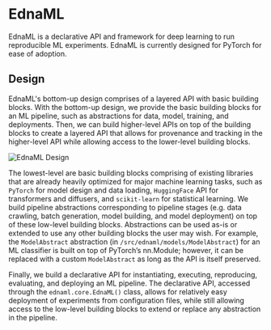 # EdnaML

EdnaML is a declarative API and framework for deep learning to run reproducible ML experiments. EdnaML is currently designed for PyTorch for ease of adoption. 

## Design

EdnaML's bottom-up design comprises of a layered API with basic building blocks. With the bottom-up design, we provide the basic building blocks for an ML pipeline, such as abstractions for data, model, training, and deployments. Then, we can build higher-level APIs on top of the building blocks to create a layered API that allows for provenance and tracking in the higher-level API while allowing access to the lower-level building blocks. 

![EdnaML Design](https://i.redd.it/ls10r2spbzz91.jpg)

The lowest-level are basic building blocks comprising of existing libraries that are already heavily optimized for major machine learning tasks, such as `PyTorch` for model design and data loading, `HuggingFace` API for transformers and diffusers, and `scikit-learn` for statistical learning. We build pipeline abstractions corresponding to pipeline stages (e.g. data crawling, batch generation, model building, and model deployment) on top of these low-level building blocks. Abstractions can be used as-is or extended to use any other building blocks the user may wish. For example, the `ModelAbstract` abstraction (in `/src/ednaml/models/ModelAbstract`) for an ML classifier is built on top of PyTorch’s nn.Module; however, it can be replaced with a custom `ModelAbstract` as long as the API is itself preserved.

Finally, we build a declarative API for instantiating, executing, reproducing, evaluating, and deploying an ML pipeline. The declarative API, accessed through the `ednaml.core.EdnaML()` class, allows for relatively easy deployment of experiments from configuration files, while still allowing access to the low-level building blocks to extend or replace any abstraction in the pipeline. 

